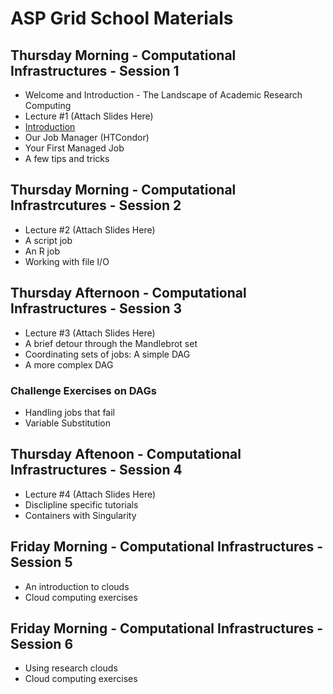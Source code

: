 # ASP Grid School Materials

## Thursday Morning - Computational Infrastructures - Session 1

   * Welcome and Introduction - The Landscape of Academic Research Computing
   * Lecture #1 (Attach Slides Here)
   * [Introduction](https://github.com/opensciencegrid/dosar/blob/master/docs/Materials/Introduction.md) 
   * Our Job Manager (HTCondor)
   * Your First Managed Job
   * A few tips and tricks
   
## Thursday Morning - Computational Infrastrcutures - Session 2

   * Lecture #2 (Attach Slides Here)
   * A script job
   * An R job
   * Working with file I/O
   
## Thursday Afternoon - Computational Infrastructures - Session 3

   * Lecture #3 (Attach Slides Here)
   * A brief detour through the Mandlebrot set
   * Coordinating sets of jobs: A simple DAG
   * A more complex DAG
   
### Challenge Exercises on DAGs

   * Handling jobs that fail
   * Variable Substitution
   
## Thursday Aftenoon - Computational Infrastructures - Session 4

   * Lecture #4 (Attach Slides Here)
   * Disclipline specific tutorials
   * Containers with Singularity
   
## Friday Morning - Computational Infrastructures - Session 5
   * An introduction to clouds
   * Cloud computing exercises
   
## Friday Morning - Computational Infrastructures - Session 6
   * Using research clouds
   * Cloud computing exercises
